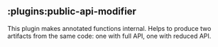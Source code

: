 ## :plugins:public-api-modifier

This plugin makes annotated functions internal.
Helps to produce two artifacts from the same code: one with full API, one with reduced API.
